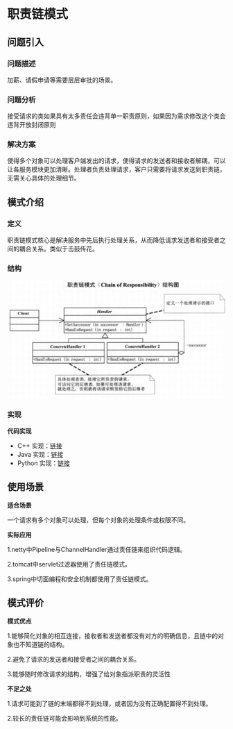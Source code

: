# 职责链模式

## 问题引入

### 问题描述

加薪、请假申请等需要层层审批的场景。

### 问题分析

接受请求的类如果具有太多责任会违背单一职责原则，如果因为需求修改这个类会违背开放封闭原则

### 解决方案

使得多个对象可以处理客户端发出的请求，使得请求的发送者和接收者解耦，可以让各服务模块更加清晰。处理者负责处理请求，客户只需要将请求发送到职责链，无需关心具体的处理细节。

## 模式介绍

### **定义**

职责链模式核心是解决服务中先后执行处理关系，从而降低请求发送者和接受者之间的耦合关系。类似于击鼓传花。

### **结构**

![image-20221017164911912](img/chain_of_responsibility/chain_of_responsibility.JPG)

### 实现

**代码实现**

- C++ 实现：[链接](https://github.com/datawhalechina/sweetalk-design-pattern/src/design_patterns/cpp/chain_of_responsibility)
- Java 实现：[链接](https://github.com/datawhalechina/sweetalk-design-pattern/src/design_patterns/java/chain_of_responsibility)
- Python 实现：[链接](https://github.com/datawhalechina/sweetalk-design-pattern/src/design_patterns/python/chain_of_responsibility)

## 使用场景

**适合场景**

一个请求有多个对象可以处理，但每个对象的处理条件或权限不同。

**实际应用**

1.netty中Pipeline与ChannelHandler通过责任链来组织代码逻辑。

2.tomcat中servlet过滤器使用了责任链模式。

3.spring中切面编程和安全机制都使用了责任链模式。

## 模式评价

**模式优点**

1.能够简化对象的相互连接，接收者和发送者都没有对方的明确信息，且链中的对象也不知道链的结构。

2.避免了请求的发送者和接受者之间的耦合关系。

3.能够随时修改请求的结构，增强了给对象指派职责的灵活性

**不足之处**

1.请求可能到了链的末端都得不到处理，或者因为没有正确配置得不到处理。

2.较长的责任链可能会影响到系统的性能。



